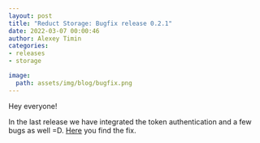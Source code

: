 ```yaml
---
layout: post 
title: "Reduct Storage: Bugfix release 0.2.1"
date: 2022-03-07 00:00:46 
author: Alexey Timin 
categories:
- releases
- storage 

image:
  path: assets/img/blog/bugfix.png
---
```

Hey everyone!

In the last release we have integrated the token authentication and a few bugs as well =D. 
[Here](https://github.com/reduct-storage/reduct-storage/releases/tag/v0.2.1) you find the fix.
